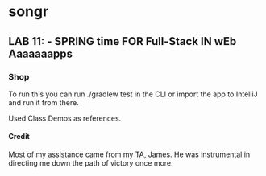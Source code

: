 # songr



## LAB 11: - SPRING time FOR Full-Stack IN wEb Aaaaaaapps

### Shop

To run this you can run ./gradlew test in the CLI or import the app to IntelliJ and run it from there.

Used Class Demos as references.

#### Credit

Most of my assistance came from my TA, James. He was instrumental in directing me down the path of victory once more.
